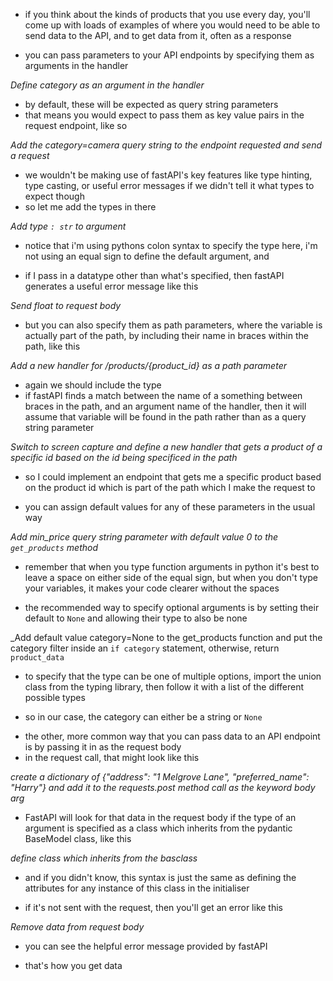 - if you think about the kinds of products that you use every day, you'll come up with loads of examples of where you would need to be able to send data to the API, and to get data from it, often as a response

<!-- QUERY STRING PARAMETERS -->

- you can pass parameters to your API endpoints by specifying them as arguments in the handler

_Define category as an argument in the handler_

- by default, these will be expected as query string parameters
- that means you would expect to pass them as key value pairs in the request endpoint, like so

_Add the category=camera query string to the endpoint requested and send a request_

- we wouldn't be making use of fastAPI's key features like type hinting, type casting, or useful error messages if we didn't tell it what types to expect though
- so let me add the types in there

_Add type `: str` to argument_

- notice that i'm using pythons colon syntax to specify the type here, i'm not using an equal sign to define the default argument, and

- if I pass in a datatype other than what's specified, then fastAPI generates a useful error message like this

_Send float to request body_

<!-- PATH PARAMETERS -->

- but you can also specify them as path parameters, where the variable is actually part of the path, by including their name in braces within the path, like this

_Add a new handler for /products/{product_id} as a path parameter_

- again we should include the type
- if fastAPI finds a match between the name of a something between braces in the path, and an argument name of the handler, then it will assume that variable will be found in the path rather than as a query string parameter

_Switch to screen capture and define a new handler that gets a product of a specific id based on the id being specificed in the path_

- so I could implement an endpoint that gets me a specific product based on the product id which is part of the path which I make the request to

<!-- DEFAULT VALUES -->

- you can assign default values for any of these parameters in the usual way

_Add min_price query string parameter with default value 0 to the `get_products` method_

- remember that when you type function arguments in python it's best to leave a space on either side of the equal sign, but when you don't type your variables, it makes your code clearer without the spaces

<!-- OPTIONAL VALUES -->

- the recommended way to specify optional arguments is by setting their default to `None` and allowing their type to also be none

\_Add default value category=None to the get_products function and put the category filter inside an `if category` statement, otherwise, return `product_data`

- to specify that the type can be one of multiple options, import the union class from the typing library, then follow it with a list of the different possible types

- so in our case, the category can either be a string or `None`

<!-- REQUEST BODY PARAMETERS -->

- the other, more common way that you can pass data to an API endpoint is by passing it in as the request body
- in the request call, that might look like this

_create a dictionary of {"address": "1 Melgrove Lane", "preferred_name": "Harry"} and add it to the requests.post method call as the keyword body arg_

- FastAPI will look for that data in the request body if the type of an argument is specified as a class which inherits from the pydantic BaseModel class, like this

_define class which inherits from the basclass_

- and if you didn't know, this syntax is just the same as defining the attributes for any instance of this class in the initialiser

- if it's not sent with the request, then you'll get an error like this

_Remove data from request body_

- you can see the helpful error message provided by fastAPI

<!-- RESPONSES -->

- that's how you get data
